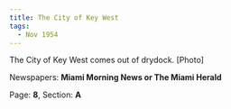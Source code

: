 ```yaml
---  
title: The City of Key West  
tags:  
  - Nov 1954  
---  
```

  
The City of Key West comes out of drydock. [Photo]  
  
Newspapers: **Miami Morning News or The Miami Herald**  
  
Page: **8**, Section: **A** 
